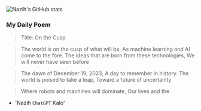 
![Nazih's GitHub stats](https://github-readme-stats-eu6q8drbf-nazihkalo-cybertinolab.vercel.app/api?username=nazihkalo&show_icons=true&count_private=true&theme=dark)

### My Daily Poem
<!-- daily_poem starts -->


>Title: On the Cusp

>The world is on the cusp of what will be,
As machine learning and AI come to the fore.
The ideas that are born from these technologies,
We will never have seen before

>The dawn of December 19, 2023,
A day to remember in history.
The world is poised to take a leap,
Toward a future of uncertainty

>Where robots and machines will dominate,
Our lives and the
- 'Nazih `ChatGPT` Kalo'
<!-- daily_poem ends -->


